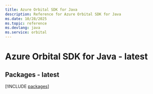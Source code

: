 ```yaml
---
title: Azure Orbital SDK for Java
description: Reference for Azure Orbital SDK for Java
ms.date: 10/28/2025
ms.topic: reference
ms.devlang: java
ms.service: orbital
---
```

# Azure Orbital SDK for Java - latest
## Packages - latest
[!INCLUDE [packages](orbital-index.md)]